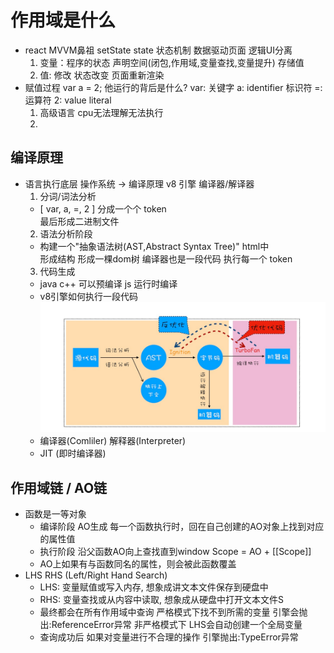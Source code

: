 # 作用域是什么

- react MVVM鼻祖 setState state 状态机制  数据驱动页面  逻辑UI分离
    1. 变量：程序的状态  声明空间(闭包,作用域,变量查找,变量提升)  存储值
    2. 值: 修改 状态改变 页面重新渲染
- 赋值过程
    var a = 2; 他运行的背后是什么?
    var: 关键字   a: identifier 标识符   =: 运算符  2: value literal
    1. 高级语言 cpu无法理解无法执行
    2. 
## 编译原理
- 语言执行底层
    操作系统 -> 编译原理
    v8 引擎  编译器/解译器
    1. 分词/词法分析
    - [ var, a, =, 2 ] 分成一个个 token  
    最后形成二进制文件
    2. 语法分析阶段
    - 构建一个"抽象语法树(AST,Abstract Syntax Tree)" html中<div></div>形成结构 形成一棵dom树
    编译器也是一段代码 执行每一个 token
    3. 代码生成
    - java c++ 可以预编译
      js 运行时编译
    - v8引擎如何执行一段代码
    ![avatar](./代码生成.jpg)
    - 编译器(Comliler) 解释器(Interpreter)
    - JIT (即时编译器)
## 作用域链 / AO链
- 函数是一等对象  
    - 编译阶段 AO生成
    每一个函数执行时，回在自己创建的AO对象上找到对应的属性值
    - 执行阶段 沿父函数AO向上查找直到window
    Scope = AO + [[Scope]]
    - AO上如果有与函数同名的属性，则会被此函数覆盖
- LHS RHS (Left/Right Hand Search)
    - LHS: 变量赋值或写入内存, 想象成讲文本文件保存到硬盘中
    - RHS: 变量查找或从内容中读取, 想象成从硬盘中打开文本文件S
    - 最终都会在所有作用域中查询    严格模式下找不到所需的变量  引擎会抛出:ReferenceError异常
    非严格模式下  LHS会自动创建一个全局变量
    - 查询成功后  如果对变量进行不合理的操作  引擎抛出:TypeError异常